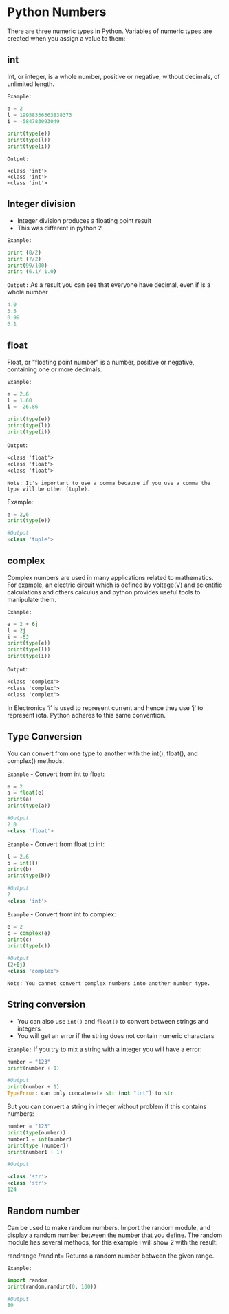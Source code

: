 # Python Numbers

There are three numeric types in Python. Variables of numeric types are created when you assign a value to them:

## int

Int, or integer, is a whole number, positive or negative, without decimals, of unlimited length.

`Example:`

```python
e = 2
l = 19958336363838373
i = -584783093049

print(type(e))
print(type(l))
print(type(i)) 
```

`Output:`

```text
<class 'int'>
<class 'int'>
<class 'int'>
```

## Integer division

- Integer division produces a floating point result
- This was different in python 2

`Example:`

```python
print (8/2)
print (7/2)
print(99/100)
print (6.1/ 1.0)
```

`Output:` As a result you can see that everyone have decimal, even if is a whole number

```python
4.0
3.5
0.99
6.1
```

## float

Float, or "floating point number" is a number, positive or negative, containing one or more decimals.

`Example:`

```python
e = 2.6
l = 1.60
i = -26.86

print(type(e))
print(type(l))
print(type(i)) 
```

`Output`:

```txt
<class 'float'>
<class 'float'>
<class 'float'>
```

`Note: It's important to use a comma because if you use a comma the type will be other (tuple).`

Example:

```python
e = 2,6
print(type(e))

#Output
<class 'tuple'>
```

## complex

Complex numbers are used in many applications related to mathematics. For example, an electric circuit which is defined by voltage(V) and scientific calculations and others calculus and python provides useful tools to manipulate them.

`Example:`

```python
e = 2 + 6j
l = 2j
i = -6J
print(type(e))
print(type(l))
print(type(i))
```

`Output`:

```txt
<class 'complex'>
<class 'complex'>
<class 'complex'>
```

In Electronics ‘i’ is used to represent current and hence they use ‘j’ to represent iota. Python adheres to this same convention.

## Type Conversion

You can convert from one type to another with the int(), float(), and complex() methods.

`Example` - Convert from int to float:

```python
e = 2
a = float(e)
print(a)
print(type(a))

#Output
2.0
<class 'float'>
```

`Example` - Convert from float to int:

```python
l = 2.6
b = int(l)
print(b)
print(type(b))

#Output
2
<class 'int'>
```

`Example` - Convert from int to complex:

```python
e = 2
c = complex(e)
print(c)
print(type(c))

#Output
(2+0j)
<class 'complex'>
```

`Note: You cannot convert complex numbers into another number type.`

## String conversion

- You can also use `int()` and `float()` to convert between strings and integers
- You will get an error if the string does not contain numeric characters

`Example:` If you try to mix a string with a integer you will have a error:

```python
number = "123"
print(number + 1)

#Output
print(number + 1)
TypeError: can only concatenate str (not "int") to str
```

But you can convert a string in integer without problem if this contains numbers:

```python
number = "123"
print(type(number))
number1 = int(number)
print(type (number))
print(number1 + 1)

#Output

<class 'str'>
<class 'str'>
124
```

## Random number

Can be used to make random numbers. Import the random module, and display a random number between  the number that you define.
The random module has several methods, for this example i will show 2 with the result:

randrange /randint= Returns a random number between the given range.

`Example:`

```python
import random
print(random.randint(0, 100)) 

#Output 
80
```
